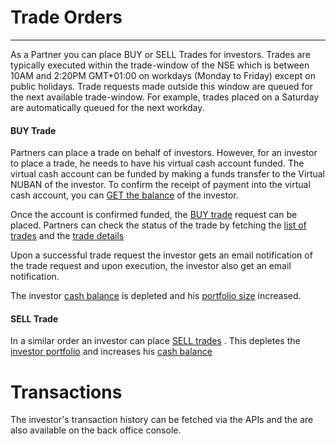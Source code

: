 # Trade Orders
***

As a Partner you can place BUY or SELL Trades for investors. Trades are typically executed within the trade-window of the NSE which is between 10AM and 2:20PM GMT+01:00 on workdays (Monday to Friday) except on public holidays. Trade requests made outside this window are queued for the next available trade-window. For example, trades placed on a Saturday are automatically queued for the next workday.

#### BUY Trade

Partners can place a trade on behalf of investors. However, for an investor to place a trade, he needs to have his virtual cash account funded. The virtual cash account can be funded by making a funds transfer to the Virtual NUBAN of the investor.  To confirm the receipt of payment into the virtual cash account, you can [GET the balance](#api.md#fetch-investor39s-balance) of the investor.

Once the account is confirmed funded, the [BUY trade](api.md#create-transaction) request can be placed. Partners can check the status of the trade by fetching the [list of  trades](api.md#list-transactions-by-date)  and the [trade details](api.md#fetch-transactions-by-transaction-reference) 

Upon a successful trade request the investor gets an email notification of the trade request and upon execution, the investor also get an email notification.

The investor [cash balance](api.md#fetch-investor39s-balance) is  depleted and his [portfolio size](api.md#fetch-investor39s-portfolio)  increased.

#### SELL Trade

In a similar order an investor can place [SELL trades](api.md#create-transaction) . This depletes the [investor portfolio]((api.md#fetch-investor39s-portfolio)) and increases his [cash balance](api.md#fetch-investor39s-balance) 

# Transactions

The investor's transaction history can be fetched via the APIs and the are also available on the back office console.



